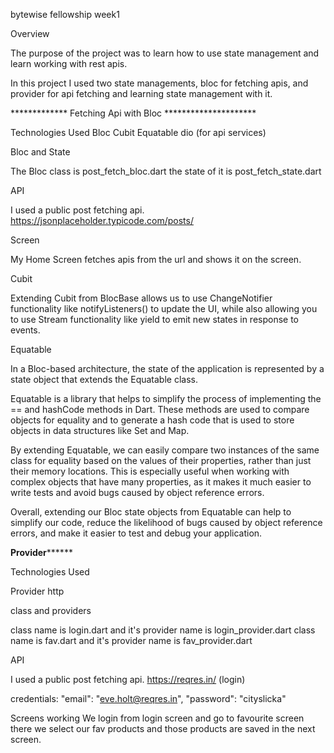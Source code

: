 bytewise fellowship week1

Overview

The purpose of the project was to learn how to use state management and learn working with rest apis.


In this project I used two state managements, bloc for fetching apis, and provider for api fetching and learning state management with it.

*************  Fetching Api with Bloc *********************

Technologies Used
Bloc
Cubit
Equatable
dio (for api services)


Bloc and State

The Bloc class is post_fetch_bloc.dart
the state of it is post_fetch_state.dart


API

I used a public post fetching api.
https://jsonplaceholder.typicode.com/posts/

Screen

My Home Screen fetches apis from the url and shows it on the screen.



Cubit

Extending Cubit from BlocBase allows us to use ChangeNotifier functionality like notifyListeners() to
update the UI, while also allowing you to use Stream functionality like yield to emit new states
 in response to events.


Equatable

In a Bloc-based architecture, the state of the application is represented by a state object that extends the Equatable class.

Equatable is a library that helps to simplify the process of implementing the == and hashCode methods in Dart. These methods are used to compare objects for equality and to generate a hash code that is used to store objects in data structures like Set and Map.

By extending Equatable, we can easily compare two instances of the same class for equality based on the values of their properties, rather than just their memory locations.
This is especially useful when working with complex objects that have many properties, as it makes it much easier to write tests and avoid bugs caused by object reference errors.

Overall, extending our Bloc state objects from Equatable can help to simplify our code, reduce the likelihood of bugs caused by object reference errors, and make it easier to test and debug your application.



********************Provider**************************

Technologies Used

Provider
http


class and providers

class name is login.dart and it's provider name is login_provider.dart
class name is fav.dart and it's provider name is fav_provider.dart

API

I used a public post fetching api.
https://reqres.in/ (login)

credentials:
 "email": "eve.holt@reqres.in",
    "password": "cityslicka"


Screens working
We login from login screen and go to favourite screen there we select our fav products and those products are saved in the next screen.





